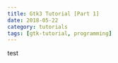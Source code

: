 ```yaml
---
title: Gtk3 Tutorial [Part 1]
date: 2018-05-22
category: tutorials
tags: [gtk-tutorial, programming]
---
```


test
